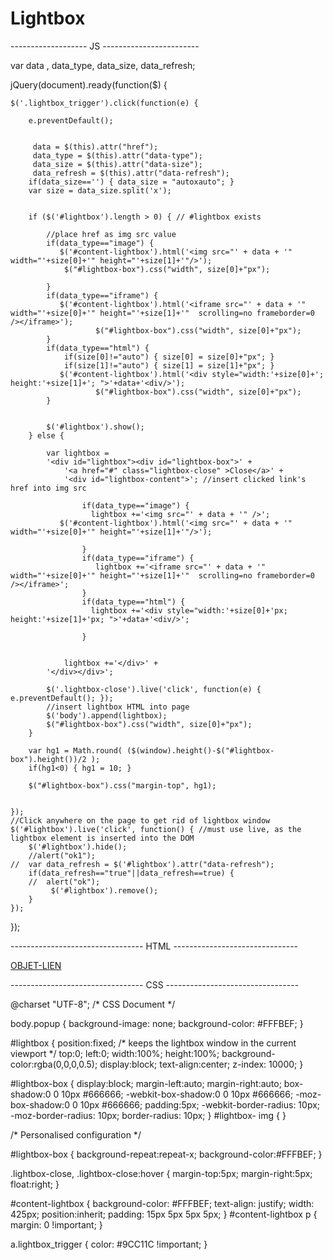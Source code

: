 Lightbox
========

------------------- JS ------------------------



var data , data_type, data_size,  data_refresh;
		
jQuery(document).ready(function($) {
 
    $('.lightbox_trigger').click(function(e) {
 
        e.preventDefault();
 
 
         data = $(this).attr("href");
		 data_type = $(this).attr("data-type");
		 data_size = $(this).attr("data-size");
		 data_refresh = $(this).attr("data-refresh");
		if(data_size=='') { data_size = "autoxauto"; }
		var size = data_size.split('x');
		
 
        if ($('#lightbox').length > 0) { // #lightbox exists
 
            //place href as img src value
			if(data_type=="image") {
         	   $('#content-lightbox').html('<img src="' + data + '" width="'+size[0]+'" height="'+size[1]+'"/>');
			    $("#lightbox-box").css("width", size[0]+"px");
					   
			}
			if(data_type=="iframe") {
         	   $('#content-lightbox').html('<iframe src="' + data + '" width="'+size[0]+'" height="'+size[1]+'"  scrolling=no frameborder=0 /></iframe>');
					   $("#lightbox-box").css("width", size[0]+"px");
			}
			if(data_type=="html") {
				if(size[0]!="auto") { size[0] = size[0]+"px"; }
				if(size[1]!="auto") { size[1] = size[1]+"px"; }
         	   $('#content-lightbox').html('<div style="width:'+size[0]+'; height:'+size[1]+'; ">'+data+'<div/>');
					   $("#lightbox-box").css("width", size[0]+"px");
			}
          
		  
            $('#lightbox').show();
        } else {
			
            var lightbox =
            '<div id="lightbox"><div id="lightbox-box">' +
                '<a href="#" class="lightbox-close" >Close</a>' +
                '<div id="lightbox-content">'; //insert clicked link's href into img src
                   
				   	if(data_type=="image") {
					  lightbox +='<img src="' + data + '" />';
         	   $('#content-lightbox').html('<img src="' + data + '" width="'+size[0]+'" height="'+size[1]+'"/>');
					  
					}
					if(data_type=="iframe") {
					   lightbox +='<iframe src="' + data + '" width="'+size[0]+'" height="'+size[1]+'"  scrolling=no frameborder=0 /></iframe>';
					}
					if(data_type=="html") {
					  lightbox +='<div style="width:'+size[0]+'px; height:'+size[1]+'px; ">'+data+'<div/>';
					   
					}
				   
				   
                lightbox +='</div>' +
            '</div></div>';
 
			$('.lightbox-close').live('click', function(e) {  e.preventDefault(); });
            //insert lightbox HTML into page
            $('body').append(lightbox);
			$("#lightbox-box").css("width", size[0]+"px");
        }
		
		var hg1 = Math.round( ($(window).height()-$("#lightbox-box").height())/2 );
		if(hg1<0) { hg1 = 10; }
		
		$("#lightbox-box").css("margin-top", hg1);
		
 
    });
	//Click anywhere on the page to get rid of lightbox window
    $('#lightbox').live('click', function() { //must use live, as the lightbox element is inserted into the DOM
        $('#lightbox').hide();
		//alert("ok1");
	//	var data_refresh = $('#lightbox').attr("data-refresh");
		if(data_refresh=="true"||data_refresh==true) {
		//	alert("ok");
			 $('#lightbox').remove();			
		}
    });
 
});



--------------------------------- HTML -------------------------------



<a href="#" class="lightbox_trigger" data-type="iframe" data-refresh="true" data-size="450x200"> OBJET-LIEN </a>



--------------------------------- CSS ---------------------------------



@charset "UTF-8";
/* CSS Document */

body.popup {
	background-image: none;
	background-color: #FFFBEF;
}

#lightbox {
    position:fixed; /* keeps the lightbox window in the current viewport */
    top:0;
    left:0;
    width:100%;
    height:100%;
	background-color:rgba(0,0,0,0.5);
	display:block;
    text-align:center;
	z-index: 10000;
}

#lightbox-box {
	display:block;
	margin-left:auto;
	margin-right:auto;
    box-shadow:0 0 10px #666666;
    -webkit-box-shadow:0 0 10px #666666;
    -moz-box-shadow:0 0 10px  #666666;
	padding:5px;
	-webkit-border-radius: 10px;
	-moz-border-radius: 10px;
	border-radius: 10px;
}
#lightbox- img {
}

/* Personalised configuration */

#lightbox-box {
	background-repeat:repeat-x;
	background-color:#FFFBEF;
}

.lightbox-close, .lightbox-close:hover {
	margin-top:5px;
	margin-right:5px;
	float:right;
}

#content-lightbox {
	background-color: #FFFBEF;
	text-align: justify;
	width: 425px;
	position:inherit;
	padding: 15px 5px 5px 5px;
}
#content-lightbox p  {
	 margin: 0 !important;
}	

a.lightbox_trigger {
	color: #9CC11C !important;
}
